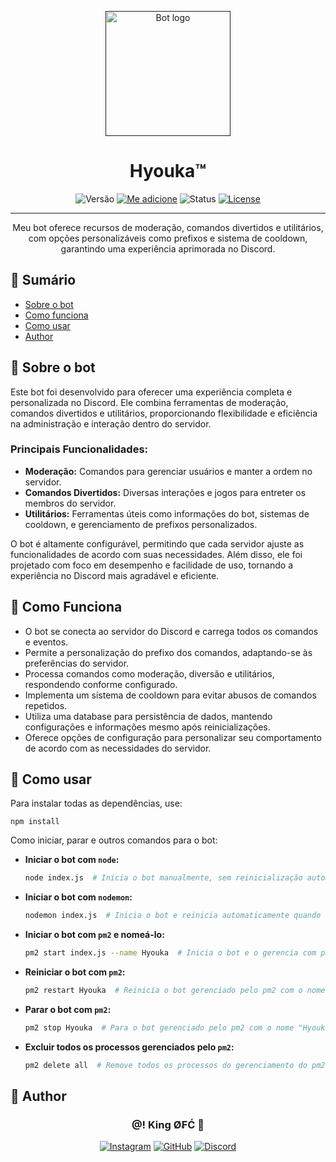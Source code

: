 <p align="center">
  <a href="" rel="noopener">
 <img width=200px height=200px src="https://i.pinimg.com/736x/11/95/05/119505b6b530cbc0e8d65d8e56eea80b.jpg" alt="Bot logo"></a>
</p>

<h1 align="center">Hyouka™</h1>

<div align="center">

![Versão](https://img.shields.io/badge/Versão-0.0.2-blue.svg)
[![Me adicione](https://img.shields.io/badge/Me-Adicione-blue.svg)](https://discord.com/oauth2/authorize?client_id=945037342605975643&permissions=8&integration_type=0&scope=bot)
![Status](https://img.shields.io/badge/Status-Development-blue.svg)
[![License](https://img.shields.io/badge/License-AGPL_3.0-blue.svg)](/LICENSE)

</div>

---

<p align="center"> Meu bot oferece recursos de moderação, comandos divertidos e utilitários, com opções personalizáveis como prefixos e sistema de cooldown, garantindo uma experiência aprimorada no Discord.
</p>

## 📝 Sumário

- [Sobre o bot](#about)
- [Como funciona](#working)
- [Como usar](#usage)
- [Author](#author)

## 🧸 Sobre o bot <a name = "about"></a>

Este bot foi desenvolvido para oferecer uma experiência completa e personalizada no Discord. Ele combina ferramentas de moderação, comandos divertidos e utilitários, proporcionando flexibilidade e eficiência na administração e interação dentro do servidor.

### Principais Funcionalidades:
- **Moderação:** Comandos para gerenciar usuários e manter a ordem no servidor.
- **Comandos Divertidos:** Diversas interações e jogos para entreter os membros do servidor.
- **Utilitários:** Ferramentas úteis como informações do bot, sistemas de cooldown, e gerenciamento de prefixos personalizados.

O bot é altamente configurável, permitindo que cada servidor ajuste as funcionalidades de acordo com suas necessidades. Além disso, ele foi projetado com foco em desempenho e facilidade de uso, tornando a experiência no Discord mais agradável e eficiente.

## 💭 Como Funciona <a name = "working"></a>

- O bot se conecta ao servidor do Discord e carrega todos os comandos e eventos.
- Permite a personalização do prefixo dos comandos, adaptando-se às preferências do servidor.
- Processa comandos como moderação, diversão e utilitários, respondendo conforme configurado.
- Implementa um sistema de cooldown para evitar abusos de comandos repetidos.
- Utiliza uma database para persistência de dados, mantendo configurações e informações mesmo após reinicializações.
- Oferece opções de configuração para personalizar seu comportamento de acordo com as necessidades do servidor.

## 🎈 Como usar <a name = "usage"></a>

Para instalar todas as dependências, use:

```
npm install
```

Como iniciar, parar e outros comandos para o bot:


- **Iniciar o bot com `node`:**
    ```bash
    node index.js  # Inicia o bot manualmente, sem reinicialização automática
    ```

- **Iniciar o bot com `nodemon`:**
    ```bash
    nodemon index.js  # Inicia o bot e reinicia automaticamente quando há mudanças no código, perfeito para desenvolver
    ```

- **Iniciar o bot com `pm2` e nomeá-lo:**
    ```bash
    pm2 start index.js --name Hyouka  # Inicia o bot e o gerencia com pm2, atribuindo o nome "Hyouka"
    ```

- **Reiniciar o bot com `pm2`:**
    ```bash
    pm2 restart Hyouka  # Reinicia o bot gerenciado pelo pm2 com o nome "Hyouka"
    ```

- **Parar o bot com `pm2`:**
    ```bash
    pm2 stop Hyouka  # Para o bot gerenciado pelo pm2 com o nome "Hyouka"
    ```

- **Excluir todos os processos gerenciados pelo `pm2`:**
    ```bash
    pm2 delete all  # Remove todos os processos do gerenciamento do pm2
    ```

## 🧪 Author <a name="author"></a>

<h3 align="center">@! King Ø₣Ć 👑</h3>

<div align="center">

[![Instagram](https://img.shields.io/badge/Instagram-blue.svg)](https://www.instagram.com/kingzin.021/)
[![GitHub](https://img.shields.io/badge/GitHub-blue.svg)](https://github.com/ricardo-as1)
[![Discord](https://img.shields.io/badge/Discord-blue.svg)](https://discord.com/channels/@904451208901722142)
</div>